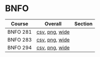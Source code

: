 # BNFO

| Course | Overall | Section |
| ------ | ------- | ------- |
| BNFO 281 | [csv](https://github.com/UCSD-Historical-Enrollment-Data/2024Fall/blob/main/overall/BNFO%20281.csv), [png](https://raw.githubusercontent.com/UCSD-Historical-Enrollment-Data/2024Fall/main/plot_overall/BNFO%20281.png), [wide](https://raw.githubusercontent.com/UCSD-Historical-Enrollment-Data/2024Fall/main/plot_overall_wide/BNFO%20281.png) |  |
| BNFO 283 | [csv](https://github.com/UCSD-Historical-Enrollment-Data/2024Fall/blob/main/overall/BNFO%20283.csv), [png](https://raw.githubusercontent.com/UCSD-Historical-Enrollment-Data/2024Fall/main/plot_overall/BNFO%20283.png), [wide](https://raw.githubusercontent.com/UCSD-Historical-Enrollment-Data/2024Fall/main/plot_overall_wide/BNFO%20283.png) |  |
| BNFO 294 | [csv](https://github.com/UCSD-Historical-Enrollment-Data/2024Fall/blob/main/overall/BNFO%20294.csv), [png](https://raw.githubusercontent.com/UCSD-Historical-Enrollment-Data/2024Fall/main/plot_overall/BNFO%20294.png), [wide](https://raw.githubusercontent.com/UCSD-Historical-Enrollment-Data/2024Fall/main/plot_overall_wide/BNFO%20294.png) |  |
